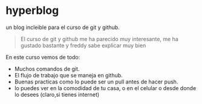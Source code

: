 # hyperblog
un blog incleible para el curso de git y github.

> El curso de git y github me ha parecido muy interesante, me ha gustado bastante y freddy sabe explicar muy bien

En este curso vemos de todo:
* Muchos comandos de git.
* El flujo de trabajo que se maneja en github.
* Buenas practicas como lo puede ser un pull antes de hacer push.
* lo puedes ver en la comodidad de tu casa, o en el celular o desde donde lo desees (claro,si tienes internet)